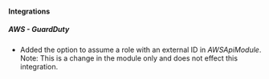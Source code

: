 
#### Integrations

##### AWS - GuardDuty

- Added the option to assume a role with an external ID in *AWSApiModule*. Note: This is a change in the module only and does not effect this integration.
